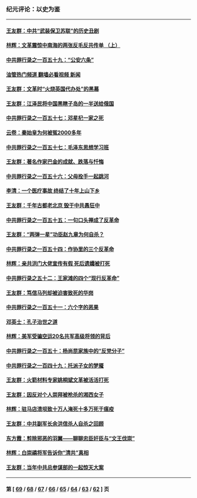 ### 纪元评论：以史为鉴
---
#### [王友群：中共“武装保卫苏联”的历史丑剧](../../pages/nsc1028/n14074106.md?09160330) 
#### [林辉：文革震惊中南海的两张反毛反共传单 （上）](../../pages/nsc1028/n14073140.md?09160330) 
#### [中共罪行录之一百五十九：“公安六条”](../../pages/nsc1028/n14071344.md?09160330) 
#### [油管热门频道 翻墙必看视频 新闻](ok?09160330)
#### [王友群：文革时“火烧英国代办处”的黑幕](../../pages/nsc1028/n14070603.md?09160330) 
#### [王友群：江泽民将中国黑瞎子岛的一半送给俄国](../../pages/nsc1028/n14069964.md?09160330) 
#### [中共罪行录之一百五十七：邓星杞一家之死](../../pages/nsc1028/n14069475.md?09160330) 
#### [云卷：秦始皇为何被冤2000多年](../../pages/nsc1028/n14068423.md?09160330) 
#### [中共罪行录之一百五十七：毛泽东思想学习班](../../pages/nsc1028/n14067273.md?09160330) 
#### [王友群：著名作家巴金的成就、跌落与忏悔](../../pages/nsc1028/n14064433.md?09160330) 
#### [中共罪行录之一百五十六：父母拴手一起跳河](../../pages/nsc1028/n14063788.md?09160330) 
#### [李清：一个医疗事故 终结了十年上山下乡](../../pages/nsc1028/n14062776.md?09160330) 
#### [王友群：千年古都老北京 毁于中共愚狂中](../../pages/nsc1028/n14061802.md?09160330) 
#### [中共罪行录之一百五十五：一句口头禅成了反革命](../../pages/nsc1028/n14060064.md?09160330) 
#### [王友群：“两弹一星”功臣赵九章为何自杀？](../../pages/nsc1028/n14059162.md?09160330) 
#### [中共罪行录之一百五十四：作协里的三个反革命](../../pages/nsc1028/n14058634.md?09160330) 
#### [林辉：亲共洪门大佬宣传有假 死后遗孀被打死](../../pages/nsc1028/n14057205.md?09160330) 
#### [中共罪行录之五十二：王家滩的四个“现行反革命”](../../pages/nsc1028/n14056387.md?09160330) 
#### [王友群：笃信马列却被迫害致死的华岗](../../pages/nsc1028/n14053972.md?09160330) 
#### [中共罪行录之一百五十一：六个字的恶果](../../pages/nsc1028/n14053129.md?09160330) 
#### [邓英士：孔子治世之道](../../pages/nsc1028/n14052210.md?09160330) 
#### [林辉：美军受骗空运20名共军高级将领的背后](../../pages/nsc1028/n14052185.md?09160330) 
#### [中共罪行录之一百五十：杨尚昆家族中的“反党分子”](../../pages/nsc1028/n14051396.md?09160330) 
#### [中共罪行录之一百四十九：托派子女的梦魇](../../pages/nsc1028/n14050027.md?09160330) 
#### [王友群：火箭材料专家姚桐斌文革被活活打死](../../pages/nsc1028/n14048805.md?09160330) 
#### [王友群：因反对个人崇拜被枪杀的湘西女子](../../pages/nsc1028/n14048288.md?09160330) 
#### [林辉：驻马店溃坝致十万人淹死十多万死于瘟疫](../../pages/nsc1028/n14048231.md?09160330) 
#### [王友群：中共副军长余洪信杀人自杀之回顾](../../pages/nsc1028/n14045464.md?09160330) 
#### [东方霞：剪除邪恶的羽翼——聊聊忠臣奸臣与“文王伐崇”](../../pages/nsc1028/n14045501.md?09160330) 
#### [林辉：白崇禧将军告诉你“清共”真相](../../pages/nsc1028/n14044216.md?09160330) 
#### [王友群：当年中共总参谋部的一起惊天大案](../../pages/nsc1028/n14043817.md?09160330) 

---
#### 第 [ [69](./69.md?09160330) / [68](./68.md?09160330) / [67](./67.md?09160330) / [66](./66.md?09160330) / [65](./65.md?09160330) / [64](./64.md?09160330) / [63](./63.md?09160330) / [62](./62.md?09160330) ] 页
